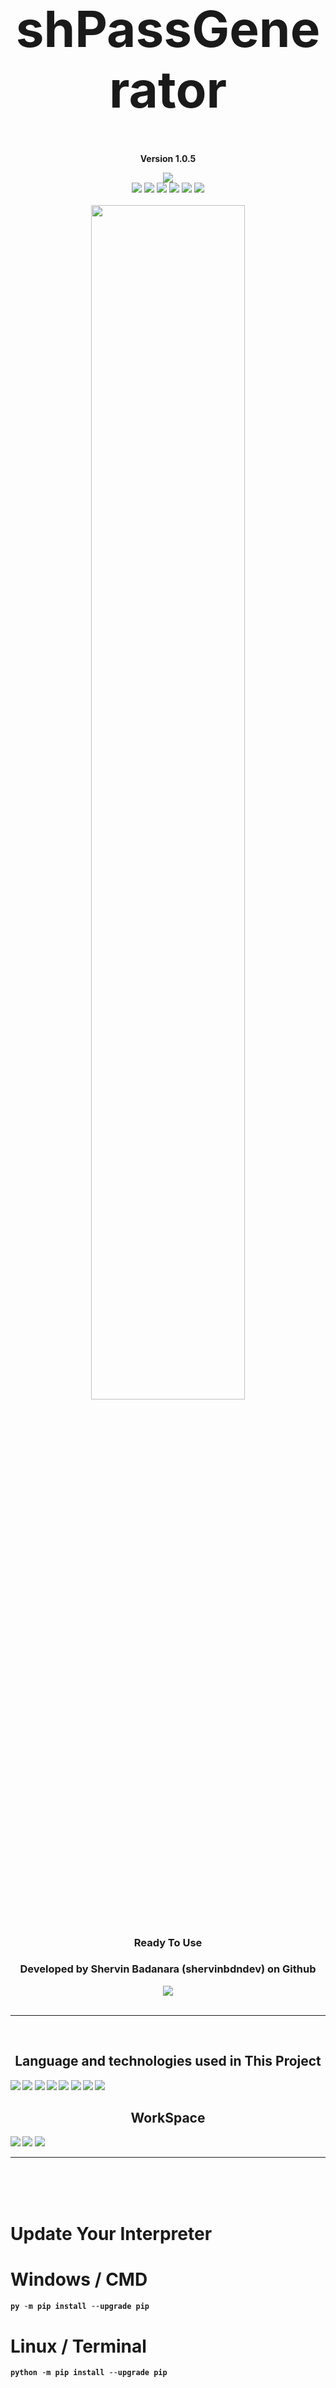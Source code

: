 <h1 align='center' style="font-size:5rem"><b>shPassGenerator</b></h1>
<p align='center'><b>Version 1.0.5</b></p>
<div align="center">
    <div align="center">
        <img src="https://img.shields.io/github/license/shervinbdndev/shPassGenerator.svg"></img>
    </div>
    <img src="https://img.shields.io/github/forks/shervinbdndev/shPassGenerator.svg"></img>
    <img src="https://img.shields.io/github/stars/shervinbdndev/shPassGenerator.svg"></img>
    <img src="https://img.shields.io/github/watchers/shervinbdndev/shPassGenerator.svg"></img>
    <img src="https://img.shields.io/github/issues-pr/shervinbdndev/shPassGenerator.svg"></img>
    <img src="https://img.shields.io/github/issues-pr-closed/shervinbdndev/shPassGenerator.svg"></img>
    <img src="https://img.shields.io/github/downloads/shervinbdndev/shPassGenerator/total.svg"></img>
</div>
<br>
<div align="center">
    <img style="display:block;margin-left:auto;margin-right:auto;width:70%;" src="https://github-readme-stats.vercel.app/api/pin/?username=shervinbdndev&repo=shPassGenerator&theme=dracula"></img>
</div>
<br>
<h3 align='center'>Ready To Use</h3>
<h3 align='center'>Developed by Shervin Badanara (shervinbdndev) on Github</h3>
<div align="center">
    <img src="https://forthebadge.com/images/badges/made-with-python.svg"></img>
</div>
<br>
<hr>
<br>
<h2 align='center'><b>Language and technologies used in This Project</h2>
<img src="https://img.shields.io/badge/Python-14354C?style=for-the-badge&logo=python&logoColor=white"></img>
<img src="https://img.shields.io/badge/Google_chrome-4285F4?style=for-the-badge&logo=Google-chrome&logoColor=white"></img>
<img src="https://img.shields.io/badge/Visual_Studio_Code-0078D4?style=for-the-badge&logo=visual%20studio%20code&logoColor=white"></img>
<img src="https://img.shields.io/badge/Linux-FCC624?style=for-the-badge&logo=linux&logoColor=black"></img>
<img src="https://img.shields.io/badge/Ubuntu-E95420?style=for-the-badge&logo=ubuntu&logoColor=white"></img>
<img src="https://img.shields.io/badge/GitHub-100000?style=for-the-badge&logo=github&logoColor=white"></img>
<img src="https://img.shields.io/badge/Stack_Overflow-FE7A16?style=for-the-badge&logo=stack-overflow&logoColor=white"></img>
<img src="https://img.shields.io/badge/Reddit-FF4500?style=for-the-badge&logo=reddit&logoColor=white"></img>

<br>
<h2 align='center'><b>WorkSpace</h2>
<img src="https://img.shields.io/badge/Intel-Core_i5_10700K-0071C5?style=for-the-badge&logo=intel&logoColor=white"></img>
<img src="https://img.shields.io/badge/NVIDIA-RTX2060 OC-76B900?style=for-the-badge&logo=nvidia&logoColor=white"></img>
<img src="https://img.shields.io/badge/Windows11-0078D6?style=for-the-badge&logo=windows&logoColor=white"></img>


<hr>

<br><br><br>
<h1 align='left'><b>Update Your Interpreter</b></h1>

# Windows / CMD

```python
py -m pip install --upgrade pip
```

# Linux / Terminal

```python
python -m pip install --upgrade pip
```
<br>

<hr>
<br><br><br>
<h1 align='left'><b>Installation</b></h1>
 
# Windows / CMD , Linux / Terminal
```python
pip install shPassGenerator
```
<h2 align='left'>or</h2>

```python
py -m pip install shPassGenerator
```

<br><br><br>
<h1 align='left'><b>Update Library</b></h1>
 
# Windows / CMD , Linux / Terminal
```python
pip install -U shPassGenerator
```

<h2 align='left'>or</h2>

```python
py -m pip install --upgrade shPassGenerator
```

<br>

<hr>
<br><br><br>
<h1 align='left'><b>Usage</b></h1>

Args  |  Type   |  Efficiency
------------- | ------------- | -------------
length  | Integer | Set The Length of your Password (Max Length is Unlimited)
chars  |  Boolean  | Use Lowercase & Uppercase Characters in Your Password
lowercase  |  Boolean  |  Use Lowercase Characters in Your Password
uppercase  |  Boolean  |  Use Uppercase Characters in Your Password
numbers  |  Boolean  |  Use Numbers in Your Password
symbols  |  Boolean  |  Use Symbols in Your Password
octal  |  Boolean  |  Use Octal Characters in Your Password
hexa  |  Boolean  |  Use Hexa Characters in Your Password

<br>

<b>Generate Strong Passwords</b>

```python
from shPassGenerator import GeneratePass


print(f"This Password is Strong : {GeneratePass(length=16 , lowercase=True)}")
print(f"This Password is Strong too : {GeneratePass(length=50 , chars=True , symbols=True)}")
```
<b>Output</b>

```md
This Password is Strong : umvgfarzfirmuesc
This Password is Strong too : aU;/k.ofD-d@ZoCeLgaOui/=zdr)n#o@KKi%e[D'`I>$vpHNzT
```

<br><br><br>
<hr>
<h1 align='left'>Enjoy :)</h1>

<br>
<h3><b>Package Uploaded in PYPI :<a href="https://pypi.org/project/shPassGenerator/">Here</a></b></h3>